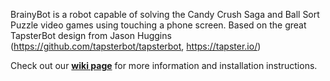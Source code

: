 BrainyBot is a robot capable of solving the Candy Crush Saga and Ball Sort Puzzle video games using touching a phone screen. 
Based on the great TapsterBot design from Jason Huggins (https://github.com/tapsterbot/tapsterbot, https://tapster.io/)

Check out our **[wiki page](https://github.com/DeMaCS-UNICAL/BrainyBot/wiki)** for more information and installation instructions.
